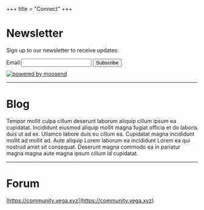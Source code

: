 +++
title = "Connect"
+++
# Newsletter
Sign up to our newsletter to receive updates:
<form action="https://app.moosend.com/subscribe/593bee4b-17fe-4a01-beff-ba9c9ea8616e" method="post" id="ms-sub-form" target="_blank">
<div>
<label for="email">Email:</label><input type="email" name="ms-email" id="email" required />
<input type="submit" value="Subscribe" /><div style="margin-top: 10px;"><a href="//www.moosend.com/?utm_source=poweredby&utm_medium=forms&utm_campaign=vegaprotocol.moosend.com" target="_blank"><img alt="powered by moosend" src="//www.moosend.com/images/poweredby.png" /></a></div>
</div>
</form>


---

# Blog
Tempor mollit culpa cillum deserunt laborum aliquip cillum ipsum ea cupidatat. Incididunt eiusmod aliquip mollit magna fugiat officia et do laboris duis ut ad ex. Ullamco labore duis eu cillum ea. Cupidatat magna incididunt mollit ad mollit ad. Aute aliquip Lorem laborum ea incididunt Lorem ea qui nostrud amet sit consequat. Deserunt magna commodo ea in pariatur magna magna aute magna ipsum cillum id cupidatat.

---

# Forum
[https://community.vega.xyz](https://community.vega.xyz)
